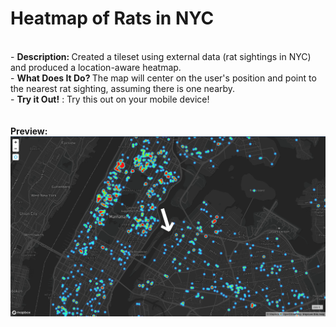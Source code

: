 # Heatmap of Rats in NYC
<br> - <strong>Description: </strong>Created a tileset using external data (rat sightings in NYC) and produced a location-aware heatmap.
<br> - <strong>What Does It Do? </strong> The map will center on the user's position and point to the nearest rat sighting, assuming there is one nearby.
<BR> - <strong> Try it Out!</strong> : Try this out on your mobile device!<br><br>
  <br> <strong> Preview: </strong> </br>
<img src="nyc_rats_heatmap.png" alt="nyc rats heatmap"/>
